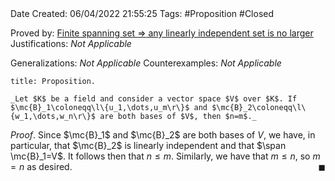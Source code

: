 <br />
<br />

Date Created: 06/04/2022 21:55:25
Tags: #Proposition #Closed

Proved by: [Finite spanning set $\Rightarrow$ any linearly independent set is no larger](Finite%20spanning%20set%20implies%20any%20linearly%20independent%20set%20is%20no%20larger.md)
Justifications: _Not Applicable_

Generalizations: _Not Applicable_
Counterexamples: _Not Applicable_

``` ad-Proposition
title: Proposition.

_Let $K$ be a field and consider a vector space $V$ over $K$. If $\mc{B}_1\coloneqq\l\{u_1,\dots,u_m\r\}$ and $\mc{B}_2\coloneqq\l\{w_1,\dots,w_n\r\}$ are both bases of $V$, then $n=m$._

```

_Proof_. Since $\mc{B}_1$ and $\mc{B}_2$ are both bases of $V$, we have, in particular, that $\mc{B}_2$ is linearly independent and that $\span \mc{B}_1=V$. It follows then that $n\leq m$. Similarly, we have that $m\leq n$, so $m=n$ as desired.<span style="float:right;">$\blacksquare$</span>
